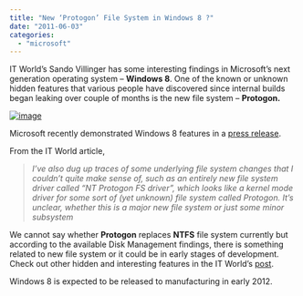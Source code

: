 ```yaml
---
title: "New ‘Protogon’ File System in Windows 8 ?"
date: "2011-06-03"
categories: 
  - "microsoft"
---
```


IT World’s Sando Villinger has some interesting findings in Microsoft’s next generation operating system – **Windows 8**. One of the known or unknown hidden features that various people have discovered since internal builds began leaking over couple of months is the new file system – **Protogon.**

[![image](http://lh3.ggpht.com/-g5o-Dk2-bU4/Tej7wrawJoI/AAAAAAAACDY/pFYerc9Twns/image_thumb.png?imgmax=800 "image")](http://lh6.ggpht.com/-j-580IdfGLc/Tej7vmcn1HI/AAAAAAAACDU/22MmUZhy5rs/s1600-h/image%25255B2%25255D.png)

Microsoft recently demonstrated Windows 8 features in a [press release](http://www.cosmogeek.info/2011/06/windows-8-comes-with-new-look-touch-and.html).

From the IT World article,

> _I’ve also dug up traces of some underlying file system changes that I couldn’t quite make sense of, such as an entirely new file system driver called “NT Protogon FS driver”, which looks like a kernel mode driver for some sort of (yet unknown) file system called Protogon. It’s unclear, whether this is a major new file system or just some minor subsystem_

We cannot say whether **Protogon** replaces **NTFS** file system currently but according to the available Disk Management findings, there is something related to new file system or it could be in early stages of development. Check out other hidden and interesting features in the IT World’s [post](http://www.itworld.com/software/169627/10-hidden-features-windows-8).

Windows 8 is expected to be released to manufacturing in early 2012.
